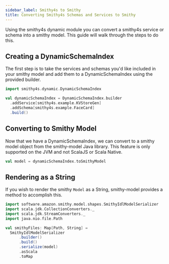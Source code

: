 ```yaml
---
sidebar_label: Smithy4s to Smithy
title: Converting Smithy4s Schemas and Services to Smithy
---
```


Using the smithy4s dynamic module you can convert a smithy4s service or schema into a smithy model. This guide will walk through the steps to do this.

## Creating a DynamicSchemaIndex

The first step is to take the services and schemas you'd like included in your smithy model and add them to a DynamicSchemaIndex using the provided builder.

```scala mdoc
import smithy4s.dynamic.DynamicSchemaIndex

val dynamicSchemaIndex = DynamicSchemaIndex.builder
  .addService[smithy4s.example.KVStoreGen]
  .addSchema[smithy4s.example.FaceCard]
  .build()
```

## Converting to Smithy Model

Now that we have a DynamicSchemaIndex, we can convert to a smithy model object from the smithy-model Java library. This feature is only supported on the JVM and not ScalaJS or Scala Native.

```scala mdoc
val model = dynamicSchemaIndex.toSmithyModel
```

## Rendering as a String

If you wish to render the smithy `Model` as a String, smithy-model provides a method to accomplish this.

```scala mdoc
import software.amazon.smithy.model.shapes.SmithyIdlModelSerializer
import scala.jdk.CollectionConverters._
import scala.jdk.StreamConverters._
import java.nio.file.Path

val smithyFiles: Map[Path, String] = 
  SmithyIdlModelSerializer
      .builder()
      .build()
      .serialize(model)
      .asScala
      .toMap
```
